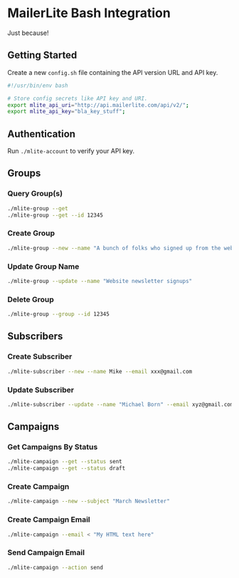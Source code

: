 # MailerLite Bash Integration

Just because!

## Getting Started

Create a new `config.sh` file containing the API version URL and API key.

```bash
#!/usr/bin/env bash

# Store config secrets like API key and URI.
export mlite_api_uri="http://api.mailerlite.com/api/v2/";
export mlite_api_key="bla_key_stuff";
```

## Authentication

Run `./mlite-account` to verify your API key.

## Groups

### Query Group(s)

```bash
./mlite-group --get
./mlite-group --get --id 12345
```

### Create Group

```bash
./mlite-group --new --name "A bunch of folks who signed up from the website."
```

### Update Group Name

```bash
./mlite-group --update --name "Website newsletter signups"
```

### Delete Group

```bash
./mlite-group --group --id 12345
```

## Subscribers

### Create Subscriber

```bash
./mlite-subscriber --new --name Mike --email xxx@gmail.com
```

### Update Subscriber

```bash
./mlite-subscriber --update --name "Michael Born" --email xyz@gmail.com --id 2328
```

## Campaigns

### Get Campaigns By Status

```bash
./mlite-campaign --get --status sent
./mlite-campaign --get --status draft
```

### Create Campaign

```bash
./mlite-campaign --new --subject "March Newsletter"
```

### Create Campaign Email

```bash
./mlite-campaign --email < "My HTML text here"
```

### Send Campaign Email

```bash
./mlite-campaign --action send
